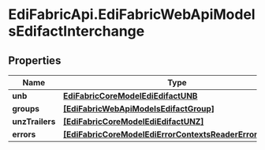 # EdiFabricApi.EdiFabricWebApiModelsEdifactInterchange

## Properties
Name | Type | Description | Notes
------------ | ------------- | ------------- | -------------
**unb** | [**EdiFabricCoreModelEdiEdifactUNB**](EdiFabricCoreModelEdiEdifactUNB.md) |  | [optional] 
**groups** | [**[EdiFabricWebApiModelsEdifactGroup]**](EdiFabricWebApiModelsEdifactGroup.md) |  | [optional] 
**unzTrailers** | [**[EdiFabricCoreModelEdiEdifactUNZ]**](EdiFabricCoreModelEdiEdifactUNZ.md) |  | [optional] 
**errors** | [**[EdiFabricCoreModelEdiErrorContextsReaderErrorContext]**](EdiFabricCoreModelEdiErrorContextsReaderErrorContext.md) |  | [optional] 


